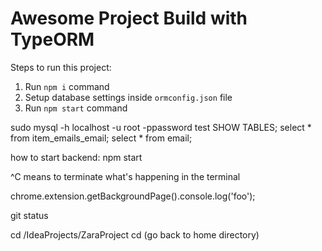 # Awesome Project Build with TypeORM

Steps to run this project:

1. Run `npm i` command
2. Setup database settings inside `ormconfig.json` file
3. Run `npm start` command




sudo mysql -h localhost -u root -ppassword test
SHOW TABLES;
select * from item_emails_email;
select * from email;


how to start backend:
npm start

^C means to terminate what's happening in the terminal

chrome.extension.getBackgroundPage().console.log('foo');

git status

cd /IdeaProjects/ZaraProject
cd (go back to home directory)
